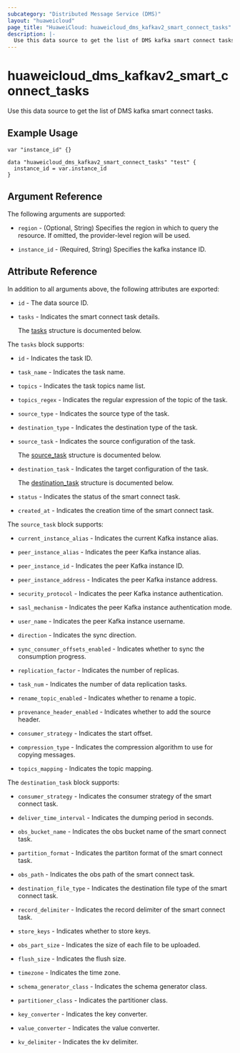 ```yaml
---
subcategory: "Distributed Message Service (DMS)"
layout: "huaweicloud"
page_title: "HuaweiCloud: huaweicloud_dms_kafkav2_smart_connect_tasks"
description: |-
  Use this data source to get the list of DMS kafka smart connect tasks.
---
```


# huaweicloud_dms_kafkav2_smart_connect_tasks

Use this data source to get the list of DMS kafka smart connect tasks.

## Example Usage

```hcl
var "instance_id" {}

data "huaweicloud_dms_kafkav2_smart_connect_tasks" "test" {
  instance_id = var.instance_id
}
```

## Argument Reference

The following arguments are supported:

* `region` - (Optional, String) Specifies the region in which to query the resource.
  If omitted, the provider-level region will be used.

* `instance_id` - (Required, String) Specifies the kafka instance ID.

## Attribute Reference

In addition to all arguments above, the following attributes are exported:

* `id` - The data source ID.

* `tasks` - Indicates the smart connect task details.

  The [tasks](#tasks_struct) structure is documented below.

<a name="tasks_struct"></a>
The `tasks` block supports:

* `id` - Indicates the task ID.

* `task_name` - Indicates the task name.

* `topics` - Indicates the task topics name list.

* `topics_regex` - Indicates the regular expression of the topic of the task.

* `source_type` - Indicates the source type of the task.

* `destination_type` - Indicates the destination type of the task.

* `source_task` - Indicates the source configuration of the task.

  The [source_task](#tasks_source_task_struct) structure is documented below.

* `destination_task` - Indicates the target configuration of the task.

  The [destination_task](#tasks_destination_task_struct) structure is documented below.

* `status` - Indicates the status of the smart connect task.

* `created_at` - Indicates the creation time of the smart connect task.

<a name="tasks_source_task_struct"></a>
The `source_task` block supports:

* `current_instance_alias` - Indicates the current Kafka instance alias.

* `peer_instance_alias` - Indicates the peer Kafka instance alias.

* `peer_instance_id` - Indicates the peer Kafka instance ID.

* `peer_instance_address` - Indicates the peer Kafka instance address.

* `security_protocol` - Indicates the peer Kafka instance authentication.

* `sasl_mechanism` - Indicates the peer Kafka instance authentication mode.

* `user_name` - Indicates the peer Kafka instance username.

* `direction` - Indicates the sync direction.

* `sync_consumer_offsets_enabled` - Indicates whether to sync the consumption progress.

* `replication_factor` - Indicates the number of replicas.

* `task_num` - Indicates the number of data replication tasks.

* `rename_topic_enabled` - Indicates whether to rename a topic.

* `provenance_header_enabled` - Indicates whether to add the source header.

* `consumer_strategy` - Indicates the start offset.

* `compression_type` - Indicates  the compression algorithm to use for copying messages.

* `topics_mapping` - Indicates the topic mapping.

<a name="tasks_destination_task_struct"></a>
The `destination_task` block supports:

* `consumer_strategy` - Indicates the consumer strategy of the smart connect task.

* `deliver_time_interval` - Indicates the dumping period in seconds.

* `obs_bucket_name` - Indicates the obs bucket name of the smart connect task.

* `partition_format` - Indicates the partiton format of the smart connect task.

* `obs_path` - Indicates the obs path of the smart connect task.

* `destination_file_type` - Indicates the destination file type of the smart connect task.

* `record_delimiter` - Indicates the record delimiter of the smart connect task.

* `store_keys` - Indicates whether to store keys.

* `obs_part_size` - Indicates the size of each file to be uploaded.

* `flush_size` - Indicates the flush size.

* `timezone` - Indicates the time zone.

* `schema_generator_class` - Indicates the schema generator class.

* `partitioner_class` - Indicates the partitioner class.

* `key_converter` - Indicates the key converter.

* `value_converter` - Indicates the value converter.

* `kv_delimiter` - Indicates the kv delimiter.
